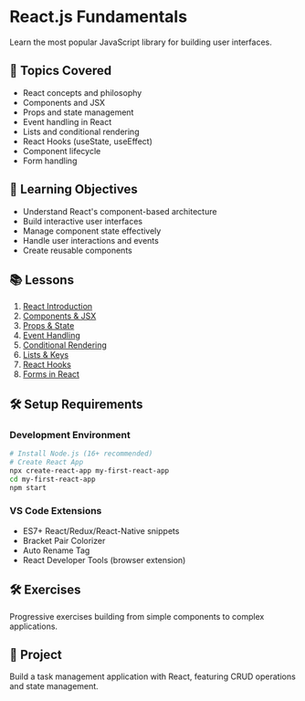 # React.js Fundamentals

Learn the most popular JavaScript library for building user interfaces.

## 📖 Topics Covered

- React concepts and philosophy
- Components and JSX
- Props and state management
- Event handling in React
- Lists and conditional rendering
- React Hooks (useState, useEffect)
- Component lifecycle
- Form handling

## 🎯 Learning Objectives

- Understand React's component-based architecture
- Build interactive user interfaces
- Manage component state effectively
- Handle user interactions and events
- Create reusable components

## 📚 Lessons

1. [React Introduction](./lessons/01-react-intro.md)
2. [Components & JSX](./lessons/02-components-jsx.md)
3. [Props & State](./lessons/03-props-state.md)
4. [Event Handling](./lessons/04-event-handling.md)
5. [Conditional Rendering](./lessons/05-conditional-rendering.md)
6. [Lists & Keys](./lessons/06-lists-keys.md)
7. [React Hooks](./lessons/07-hooks.md)
8. [Forms in React](./lessons/08-forms.md)

## 🛠️ Setup Requirements

### Development Environment
```bash
# Install Node.js (16+ recommended)
# Create React App
npx create-react-app my-first-react-app
cd my-first-react-app
npm start
```

### VS Code Extensions
- ES7+ React/Redux/React-Native snippets
- Bracket Pair Colorizer
- Auto Rename Tag
- React Developer Tools (browser extension)

## 🛠️ Exercises

Progressive exercises building from simple components to complex applications.

## 📝 Project

Build a task management application with React, featuring CRUD operations and state management.
